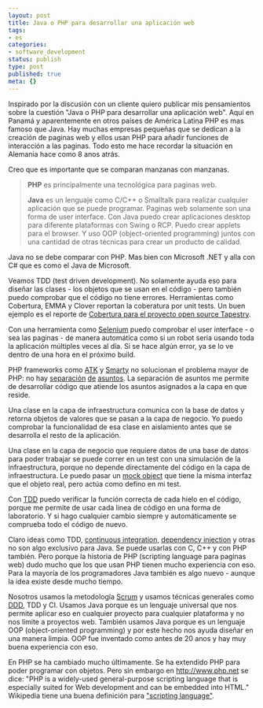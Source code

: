 ```yaml
---
layout: post
title: Java o PHP para desarrollar una aplicación web
tags:
- es
categories:
- software_development
status: publish
type: post
published: true
meta: {}
---
```

<p>Inspirado por la discusi&oacute;n con un cliente quiero publicar mis pensamientos sobre la cuesti&oacute;n "Java o PHP para desarrollar una aplicaci&oacute;n web". Aqu&iacute; en Panam&aacute; y aparentemente en otros pa&iacute;ses de Am&eacute;rica Latina PHP es mas famoso que Java. Hay muchas empresas peque&ntilde;as que se dedican a la creaci&oacute;n de paginas web y ellos usan PHP para a&ntilde;adir funciones de interacci&oacute;n a las paginas. Todo esto me hace recordar la situaci&oacute;n en Alemania hace como 8 anos atr&aacute;s.</p>

<p>Creo que es importante que se comparan manzanas con manzanas.</p>

<blockquote><p><strong>PHP</strong> es principalmente una tecnol&oacute;gica para paginas web.</p>

<p><strong>Java</strong> es un lenguaje como C/C++ o Smalltalk para realizar cualquier aplicaci&oacute;n que se puede programar. Paginas web solamente son una forma de user interface. Con Java puedo crear aplicaciones desktop para diferente plataformas con Swing o RCP. Puedo crear applets para el browser. Y uso OOP (object-oriented programming) juntos con una cantidad de otras t&eacute;cnicas para crear un producto de calidad.</p>
</blockquote>

<p>Java no se debe comparar con PHP. Mas bien con Microsoft .NET y alla con C# que es como el Java de Microsoft.</p>

<p>Veamos TDD (test driven development). No solamente ayuda eso para dise&ntilde;ar las clases - los objetos que se usan en el c&oacute;digo - pero tambi&eacute;n puedo comprobar que el c&oacute;digo no tiene errores. Herramientas como Cobertura, EMMA y Clover reportan la coberatura por unit tests. Un buen ejemplo es el reporte de <a href="http://tapestry.apache.org/tapestry5/tapestry-core/cobertura/index.html">Cobertura para el proyecto open source Tapestry</a>.

<p>Con una herramienta como <a href="http://www.openqa.org/selenium">Selenium</a> puedo comprobar el user interface - o sea las paginas - de manera autom&aacute;tica como si un robot seria usando toda la aplicaci&oacute;n m&uacute;ltiples veces al d&iacute;a. Si se hace alg&uacute;n error, ya se lo ve dentro de una hora en el pr&oacute;ximo build.</p>

<p>PHP frameworks como <a href="http://www.oracle.com/technology/pub/articles/jansch_atk.html">ATK</a> y <a href="http://smarty.php.net/">Smarty</a> no solucionan el problema mayor de PHP: no hay <a href="http://www.microsoft.com/spanish/msdn/articulos/archivo/271106/voices/NPALayering.mspx">separaci&oacute;n</a> <a href="http://www.dsic.upv.es/workshops/dsdm04/files/02-Amaya-pres.pdf">de</a> <a href="http://en.wikipedia.org/wiki/Separation_of_concerns">asuntos</a>. La separaci&oacute;n de asuntos me permite de desarrollar c&oacute;digo que atiende los asuntos asignados a la capa en que reside.</p>

<p>Una clase en la capa de infraestructura comunica con la base de datos y retorna objetos de valores que se pasan a la capa de negocio. Yo puedo comprobar la funcionalidad de esa clase en aislamiento antes que se desarrolla el resto de la aplicaci&oacute;n.</p>

<p>Una clase en la capa de negocio que requiere datos de una base de datos para poder trabajar se puede correr en un test con una simulaci&oacute;n de la infraestructura, porque no depende directamente del c&oacute;digo en la capa de infraestructura. Le puedo pasar un <a href="http://en.wikipedia.org/wiki/Mock_object">mock object</a> que tiene la misma interfaz que el objeto real, pero act&uacute;a como defino en mi test.</p>

<p>Con <a href="http://en.wikipedia.org/wiki/Test-driven_development">TDD</a> puedo verificar la funci&oacute;n correcta de cada hielo en el c&oacute;digo, porque me permite de usar cada linea de c&oacute;digo en una forma de laboratorio. Y si hago cualquier cambio siempre y autom&aacute;ticamente se comprueba todo el c&oacute;digo de nuevo.</p>

<p>Claro ideas como TDD, <a href="http://www.martinfowler.com/articles/continuousIntegration.html">continuous integration</a>, <a href="http://martinfowler.com/articles/injection.html">dependency injection</a> y otras no son algo exclusivo para Java. Se puede usarlas con C, C++ y con PHP tambi&eacute;n. Pero porque la historia de PHP (scripting language para paginas web) dudo mucho que los que usan PHP tienen mucho experiencia con eso. Para la mayor&iacute;a de los programadores Java tambi&eacute;n es algo nuevo - aunque la idea existe desde mucho tiempo.</p>

<p>Nosotros usamos la metodolog&iacute;a <a href="/2007/01/31/1170302593849.html">Scrum</a> y usamos t&eacute;cnicas generales como <a href="/2006/12/08/1165587482609.html">DDD</a>, TDD y CI. Usamos Java porque es un lenguaje universal que nos permite aplicar eso en cualquier proyecto para cualquier plataforma y no nos limite a proyectos web. Tambi&eacute;n usamos Java porque es un lenguaje OOP (object-oriented programming) y por este hecho nos ayuda dise&ntilde;ar en una manera limpia. OOP fue inventado como antes de 20 anos y hay muy buena experiencia con eso.</p>

<p>En PHP se ha cambiado mucho &uacute;ltimamente. Se ha extendido PHP para poder programar con objetos. Pero sin embargo en <a href="http://www.php.net">http://www.php.net</a> se dice: "PHP is a widely-used general-purpose scripting language that is especially suited for Web development and can be embedded into HTML." Wikipedia tiene una buena definici&oacute;n para <a href="http://en.wikipedia.org/wiki/Scripting_language">"scripting language"</a>.</p>
